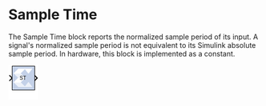# Sample Time

The Sample Time block reports the normalized sample period of its input.
A signal's normalized sample period is not equivalent to its Simulink
absolute sample period. In hardware, this block is implemented as a
constant.

![](./Images/block.png)
